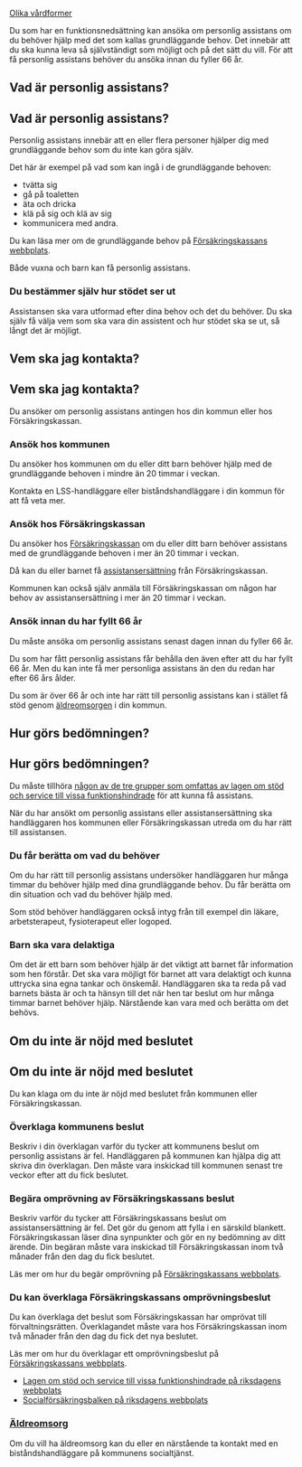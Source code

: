 [Olika vårdformer](https://www.1177.se/sa-fungerar-varden/olika-vardformer/)

Du som har en funktionsnedsättning kan ansöka om personlig assistans om du behöver hjälp med det som kallas grundläggande behov. Det innebär att du ska kunna leva så självständigt som möjligt och på det sätt du vill. För att få personlig assistans behöver du ansöka innan du fyller 66 år.

Vad är personlig assistans?
---------------------------

Vad är personlig assistans?
---------------------------

Personlig assistans innebär att en eller flera personer hjälper dig med grundläggande behov som du inte kan göra själv.

Det här är exempel på vad som kan ingå i de grundläggande behoven:

*   tvätta sig
*   gå på toaletten
*   äta och dricka
*   klä på sig och klä av sig
*   kommunicera med andra.

Du kan läsa mer om de grundläggande behov på [Försäkringskassans webbplats](https://www.1177.se/lankbiblioteket/nationella-lankar/f/forsakringskassan---behallare/forsakringskassan---aktivitetsersattning-for-vuxna/).

Både vuxna och barn kan få personlig assistans.

### Du bestämmer själv hur stödet ser ut

Assistansen ska vara utformad efter dina behov och det du behöver. Du ska själv få välja vem som ska vara din assistent och hur stödet ska se ut, så långt det är möjligt.

Vem ska jag kontakta?
---------------------

Vem ska jag kontakta?
---------------------

Du ansöker om personlig assistans antingen hos din kommun eller hos Försäkringskassan.

### Ansök hos kommunen

Du ansöker hos kommunen om du eller ditt barn behöver hjälp med de grundläggande behoven i mindre än 20 timmar i veckan.

Kontakta en LSS-handläggare eller biståndshandläggare i din kommun för att få veta mer.

### Ansök hos Försäkringskassan

Du ansöker hos [Försäkringskassan](https://www.1177.se/lankbiblioteket/nationella-lankar/f/forsakringskassan---behallare/forsakringskassan---startsidan/) om du eller ditt barn behöver assistans med de grundläggande behoven i mer än 20 timmar i veckan.

Då kan du eller barnet få [assistansersättning](https://www.1177.se/lankbiblioteket/nationella-lankar/f/forsakringskassan---behallare/forsakringskassan---aktivitetsersattning-for-vuxna/) från Försäkringskassan.

Kommunen kan också själv anmäla till Försäkringskassan om någon har behov av assistansersättning i mer än 20 timmar i veckan.

### Ansök innan du har fyllt 66 år

Du måste ansöka om personlig assistans senast dagen innan du fyller 66 år.

Du som har fått personlig assistans får behålla den även efter att du har fyllt 66 år. Men du kan inte få mer personliga assistans än den du redan har efter 66 års ålder.

Du som är över 66 år och inte har rätt till personlig assistans kan i stället få stöd genom [äldreomsorgen](https://www.1177.se/sa-fungerar-varden/olika-vardformer/aldreomsorg/) i din kommun.

Hur görs bedömningen?
---------------------

Hur görs bedömningen?
---------------------

Du måste tillhöra [någon av de tre grupper som omfattas av lagen om stöd och service till vissa funktionshindrade](https://www.1177.se/sa-fungerar-varden/lagar-och-bestammelser/lagar-i-varden/lagen-om-stod-och-service-till-vissa-funktionshindrade---lss/#section-90842) för att kunna få assistans.

När du har ansökt om personlig assistans eller assistansersättning ska handläggaren hos kommunen eller Försäkringskassan utreda om du har rätt till assistansen.

### Du får berätta om vad du behöver

Om du har rätt till personlig assistans undersöker handläggaren hur många timmar du behöver hjälp med dina grundläggande behov. Du får berätta om din situation och vad du behöver hjälp med.

Som stöd behöver handläggaren också intyg från till exempel din läkare, arbetsterapeut, fysioterapeut eller logoped.

### Barn ska vara delaktiga

Om det är ett barn som behöver hjälp är det viktigt att barnet får information som hen förstår. Det ska vara möjligt för barnet att vara delaktigt och kunna uttrycka sina egna tankar och önskemål. Handläggaren ska ta reda på vad barnets bästa är och ta hänsyn till det när hen tar beslut om hur många timmar barnet behöver hjälp. Närstående kan vara med och berätta om det behövs.

Om du inte är nöjd med beslutet
-------------------------------

Om du inte är nöjd med beslutet
-------------------------------

Du kan klaga om du inte är nöjd med beslutet från kommunen eller Försäkringskassan.

### Överklaga kommunens beslut

Beskriv i din överklagan varför du tycker att kommunens beslut om personlig assistans är fel. Handläggaren på kommunen kan hjälpa dig att skriva din överklagan. Den måste vara inskickad till kommunen senast tre veckor efter att du fick beslutet.

### Begära omprövning av Försäkringskassans beslut

Beskriv varför du tycker att Försäkringskassans beslut om assistansersättning är fel. Det gör du genom att fylla i en särskild blankett. Försäkringskassan läser dina synpunkter och gör en ny bedömning av ditt ärende. Din begäran måste vara inskickad till Försäkringskassan inom två månader från den dag du fick beslutet.

Läs mer om hur du begär omprövning på [Försäkringskassans webbplats](https://www.1177.se/lankbiblioteket/nationella-lankar/f/forsakringskassan---behallare/forsakringskassan---om-du-inte-ar-nojd/).

### Du kan överklaga Försäkringskassans omprövningsbeslut

Du kan överklaga det beslut som Försäkringskassan har omprövat till förvaltningsrätten. Överklagandet måste vara hos Försäkringskassan inom två månader från den dag du fick det nya beslutet.

Läs mer om hur du överklagar ett omprövningsbeslut på [Försäkringskassans webbplats](https://www.1177.se/lankbiblioteket/nationella-lankar/f/forsakringskassan---behallare/forsakringskassan---om-du-inte-ar-nojd/).

*   [Lagen om stöd och service till vissa funktionshindrade på riksdagens webbplats](https://www.1177.se/lankbiblioteket/nationella-lankar/r/riksdagen.se---startsida/lag-om-stod-och-service-till-vissa-funktionshindrade-1993387/)
*   [Socialförsäkringsbalken på riksdagens webbplats](https://www.1177.se/lankbiblioteket/nationella-lankar/r/riksdagen.se---startsida/socialforsakringsbalk/)

### [Äldreomsorg](https://www.1177.se/sa-fungerar-varden/olika-vardformer/aldreomsorg/)

Om du vill ha äldreomsorg kan du eller en närstående ta kontakt med en biståndshandläggare på kommunens socialtjänst.